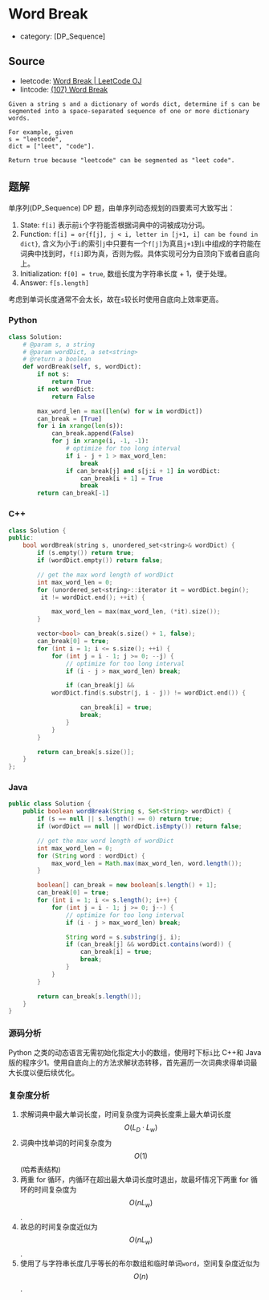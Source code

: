 # Word Break

- category: [DP_Sequence]

## Source

- leetcode: [Word Break | LeetCode OJ](https://leetcode.com/problems/word-break/)
- lintcode: [(107) Word Break](http://www.lintcode.com/en/problem/word-break/)

```
Given a string s and a dictionary of words dict, determine if s can be
segmented into a space-separated sequence of one or more dictionary words.

For example, given
s = "leetcode",
dict = ["leet", "code"].

Return true because "leetcode" can be segmented as "leet code".
```

## 题解

单序列(DP_Sequence) DP 题，由单序列动态规划的四要素可大致写出：

1. State: `f[i]` 表示前`i`个字符能否根据词典中的词被成功分词。
2. Function: `f[i] = or{f[j], j < i, letter in [j+1, i] can be found in dict}`, 含义为小于`i`的索引`j`中只要有一个`f[j]`为真且`j+1`到`i`中组成的字符能在词典中找到时，`f[i]`即为真，否则为假。具体实现可分为自顶向下或者自底向上。
3. Initialization: `f[0] = true`, 数组长度为字符串长度 + 1，便于处理。
4. Answer: `f[s.length]`

考虑到单词长度通常不会太长，故在`s`较长时使用自底向上效率更高。

### Python

```python
class Solution:
    # @param s, a string
    # @param wordDict, a set<string>
    # @return a boolean
    def wordBreak(self, s, wordDict):
        if not s:
            return True
        if not wordDict:
            return False

        max_word_len = max([len(w) for w in wordDict])
        can_break = [True]
        for i in xrange(len(s)):
            can_break.append(False)
            for j in xrange(i, -1, -1):
                # optimize for too long interval
                if i - j + 1 > max_word_len:
                    break
                if can_break[j] and s[j:i + 1] in wordDict:
                    can_break[i + 1] = True
                    break
        return can_break[-1]
```

### C++

```c++
class Solution {
public:
    bool wordBreak(string s, unordered_set<string>& wordDict) {
        if (s.empty()) return true;
        if (wordDict.empty()) return false;

        // get the max word length of wordDict
        int max_word_len = 0;
        for (unordered_set<string>::iterator it = wordDict.begin();
	     it != wordDict.end(); ++it) {

            max_word_len = max(max_word_len, (*it).size());
        }

        vector<bool> can_break(s.size() + 1, false);
        can_break[0] = true;
        for (int i = 1; i <= s.size(); ++i) {
            for (int j = i - 1; j >= 0; --j) {
                // optimize for too long interval
                if (i - j > max_word_len) break;

                if (can_break[j] && 
		    wordDict.find(s.substr(j, i - j)) != wordDict.end()) {

                    can_break[i] = true;
                    break;
                }
            }
        }

        return can_break[s.size()];
    }
};
```

### Java

```java
public class Solution {
    public boolean wordBreak(String s, Set<String> wordDict) {
        if (s == null || s.length() == 0) return true;
        if (wordDict == null || wordDict.isEmpty()) return false;

        // get the max word length of wordDict
        int max_word_len = 0;
        for (String word : wordDict) {
            max_word_len = Math.max(max_word_len, word.length());
        }

        boolean[] can_break = new boolean[s.length() + 1];
        can_break[0] = true;
        for (int i = 1; i <= s.length(); i++) {
            for (int j = i - 1; j >= 0; j--) {
                // optimize for too long interval
                if (i - j > max_word_len) break;

                String word = s.substring(j, i);
                if (can_break[j] && wordDict.contains(word)) {
                    can_break[i] = true;
                    break;
                }
            }
        }

        return can_break[s.length()];
    }
}
```

### 源码分析

Python 之类的动态语言无需初始化指定大小的数组，使用时下标`i`比 C++和 Java 版的程序少1。使用自底向上的方法求解状态转移，首先遍历一次词典求得单词最大长度以便后续优化。

### 复杂度分析

1. 求解词典中最大单词长度，时间复杂度为词典长度乘上最大单词长度 $$O(L_D \cdot L_w)$$
2. 词典中找单词的时间复杂度为 $$O(1)$$(哈希表结构)
3. 两重 for 循环，内循环在超出最大单词长度时退出，故最坏情况下两重 for 循环的时间复杂度为 $$O(n L_w)$$.
4. 故总的时间复杂度近似为 $$O(n L_w)$$.
5. 使用了与字符串长度几乎等长的布尔数组和临时单词`word`，空间复杂度近似为 $$O(n)$$.
